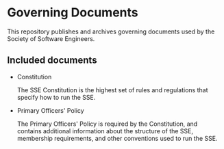 Governing Documents
===================
This repository publishes and archives governing documents used by the Society
of Software Engineers.

Included documents
------------------
* Constitution

  The SSE Constitution is the highest set of rules and regulations that specify
  how to run the SSE.

* Primary Officers' Policy

  The Primary Officers' Policy is required by the Constitution, and contains
  additional information about the structure of the SSE, membership
  requirements, and other conventions used to run the SSE.
